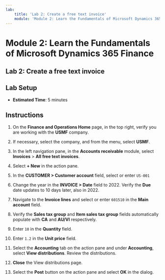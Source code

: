 ```yaml
---
lab:
    title: 'Lab 2: Create a free text invoice'
    module: 'Module 2: Learn the Fundamentals of Microsoft Dynamics 365 Finance'
---
```


# Module 2: Learn the Fundamentals of Microsoft Dynamics 365 Finance

## Lab 2: Create a free text invoice

## Lab Setup

   - **Estimated Time**: 5 minutes

## Instructions

1.  On the **Finance and Operations Home** page, in the top right, verify you are working with the **USMF** company. 

2.  If necessary, select the company, and from the menu, select **USMF**. 

3.  In the left navigation pane, in the **Accounts receivable** module, select **Invoices** > **All free text invoices**. 

4.  Select **+ New** in the action pane. 

5.  In the **CUSTOMER > Customer account** field, select or enter `US-001`

6.  Change the year in the **INVOICE > Date** field to 2022. Verify the **Due** date updates to 10 days later, also in 2022. 

7.  Navigate to the **Invoice lines** and select or enter `601510` in the **Main account** field. 

8.  Verify the **Sales tax group** and **Item sales tax group** fields automatically populate with **CA** and **AU/VI** respectively. 

9.  Enter `10` in the **Quantity** field. 

10. Enter `1.2` in the **Unit price** field. 

11.  Select the **Accounting** tab on the action pane and under **Accounting**, select **View distributions**. Review the distributions. 

12. **Close** the View distributions page. 

13. Select the **Post** button on the action pane and select **OK** in the dialog. 

